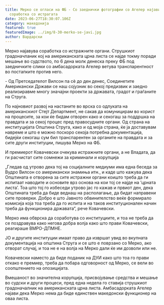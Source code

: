 ```yaml
---
title: Мерко се огласи на ФБ - Со заеднички фотографии со Агелер најави
  соработка со истрагата
date: 2023-06-27T18:30:07.106Z
category: македонија
featured: true
featuredImage: ../img/8-30-merko-se-javi.jpg
author: Вардарски
---
```

<!--StartFragment-->

Мерко најавува соработка со истражните органи. Струшкиот градоначланик кој на американската црна листа се најде токму поради мешање во судството, по 6 дена молк денеска преку ФБ под заедничките слики со амбасадорката Агелер ветува транспарентност во постапките против него.

\- Од Претседателот Вилсон па сѐ до ден денес, Соединетите Американски Држави се наш сојузник во секој предизвик и заедно реализиравме многу значајни проекти за државата, градот и граѓаните на Струга.

По најновиот развој на настаните во врска со одлуката на американскиот Стејт Департмент, не сакав да комуницирам во корист на процесите, за кои ќе бидам отворен како и секогаш за поддршка на правдата и за секој процес пред правосудните органи. Oд страна на институцијата Општина Струга, како и од моја страна, ќе ја доставyвам навреме и што е можно поскоро секоја потребна документација, бидејќи секогаш сум бил транспарентен за органите на правдата и за сите други институции, пишува Мерко на ФБ.

И премиерот Ковачевски очекува истражните органи, а не Владата, да ги расчистат сите сомнежи за криминали и корупција 

„Гледав од утрово дека тој на социјалните медиуми има една беседа за Вудро Вилсон со американски знамиња итн., и каде што кажува дека Општината е отворена за сите истражни органи коишто треба да ги испитаат наводите и основите врз основа на кои тој се најде на ’црната листа’. Тоа што тој го избеседи утрово јас го кажав и првиот ден, дека Општината треба да биде веднаш на располагање, да бидат направени сите проверки. Добро е што Јавното обвинителство веќе формирало комисија која тоа треба да го испита и на таков институционален начин треба да функционира државата“, рече Ковачевски. 

Мерко има обврска да соработува со институциите, и тоа не треба да се поздравува како негова добра волја како што прави Ковачевски, реагираше ВМРО-ДПМНЕ.

ЈО и другите институции имаат право да извршат увид во вкупната документација на општина Струга и се што е поврзано со Мерко, ако отворат случај, и тоа не е на волја на Мерко дали ќе им дозволи или не.

Ковачевски наместо да биде поданик на ДУИ како што тоа го прави откако е премиер, треба да побара одговорност од Мерко, се вели во соопштението на опозицијата.

Вмешаност во значителна корупција, присвојување средства и мешање во судски и други процеси, пред една недела го ставија струшкиот градоначалник на американската црна листа. Амбасадорката Агелер најави дека Мерко нема да биде единствен македонски функционер на оваа листа.  

<!--EndFragment-->